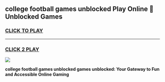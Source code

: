 
## college football games unblocked Play Online 👋 Unblocked Games
<h3>
<a href="https://premium.freeplayer.one?title=college_football_games_unblocked&ref=19F">CLICK TO PLAY</a></h3>
<hr>

<h3>
<a href="https://premium.freeplayer.one?title=college_football_games_unblocked&ref=19F">CLICK 2 PLAY</a>
  
</h3>

<a href="https://premium.freeplayer.one?title=college_football_games_unblocked&ref=19F"><img src="https://clearcache.store/games.png"></a>


**college football games unblocked games unblocked: Your Gateway to Fun and Accessible Online Gaming**
